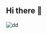 ## Hi there 👋
![dd](https://pentagonal-begonia-266.notion.site/image/https%3A%2F%2Fprod-files-secure.s3.us-west-2.amazonaws.com%2F118a6902-d1a6-4433-aece-e5ccc5da5826%2F2c1c8789-2533-4cce-a5a9-5c67b2be07f8%2FFrame_13.svg?table=block&id=e04329fa-f435-4af5-aceb-02ba5facb839&spaceId=118a6902-d1a6-4433-aece-e5ccc5da5826&userId=&cache=v2)
